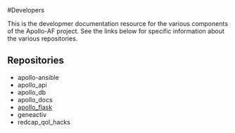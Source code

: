 #Developers

This is the developmer documentation resource for the various components of the Apollo-AF project. See the links below for specific information about the various repositories.

## Repositories

* apollo-ansible
* apollo_api
* apollo_db
* apollo_docs
* [apollo_flask](projects/apollo_flask/)
* geneactiv
* redcap\_qol\_hacks
